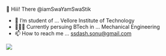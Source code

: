 👋 Hiii! There  @iamSwaYamSwaStik

- 🏫 I’m student of ... Vellore Institute of Technology
- 📑🧑‍🎓 Currently persuing BTech in ... Mechanical Engineering
- 📫 How to reach me ... ssdash.sonu@gmail.com
<img src="https://github-readme-stats.vercel.app/api?username=iamSwaYamSwaStik&&show_icons=true&title_color=ffffff&icon_color=bb2acf&text_color=daf7dc&bg_color=191913">

<!---
iamSwaYamSwaStik/iamSwaYamSwaStik is a ✨ special ✨ repository because its `README.md` (this file) appears on your GitHub profile.
You can click the Preview link to take a look at your changes.
--->
